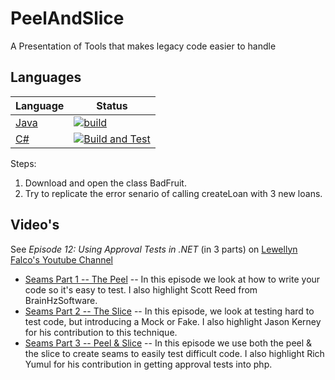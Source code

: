 # PeelAndSlice
A Presentation of Tools that makes legacy code easier to handle

## Languages
| Language | Status |
|----------|--------|
| [Java](https://github.com/jason-kerney/PeelAndSlice.Java) | [![build](https://github.com/jason-kerney/PeelAndSlice.Java/actions/workflows/test.yml/badge.svg)](https://github.com/jason-kerney/PeelAndSlice.Java/actions/workflows/test.yml) |
| [C#](https://github.com/jason-kerney/PeelAndSlice.Net) | [![Build and Test](https://github.com/jason-kerney/PeelAndSlice.Net/actions/workflows/build-and-test.yml/badge.svg)](https://github.com/jason-kerney/PeelAndSlice.Net/actions/workflows/build-and-test.yml) |

Steps:
1. Download and open the class BadFruit.
1. Try to replicate the error senario of calling createLoan with 3 new loans.

## Video's
See _Episode 12: Using Approval Tests in .NET_ (in 3 parts) on
[Lewellyn Falco's Youtube Channel](https://www.youtube.com/user/isidoreus)
* [Seams Part 1 -- The Peel](https://www.youtube.com/watch?v=p0tILwRZH5Q) -- In this episode we look at how to write your code so it's easy to test.
  I also highlight Scott Reed from BrainHzSoftware.
* [Seams Part 2 -- The Slice](https://www.youtube.com/watch?v=PY5msaYNPrI) -- In this episode, we look at testing hard to test code, but introducing a Mock or Fake.
  I also highlight Jason Kerney for his contribution to this technique.
* [Seams Part 3 -- Peel & Slice](https://www.youtube.com/watch?v=sXqRWXWiXYo) -- In this episode we use both the peel & the slice to create seams to easily test difficult code.
  I also highlight Rich Yumul for his contribution in getting approval tests into php.
